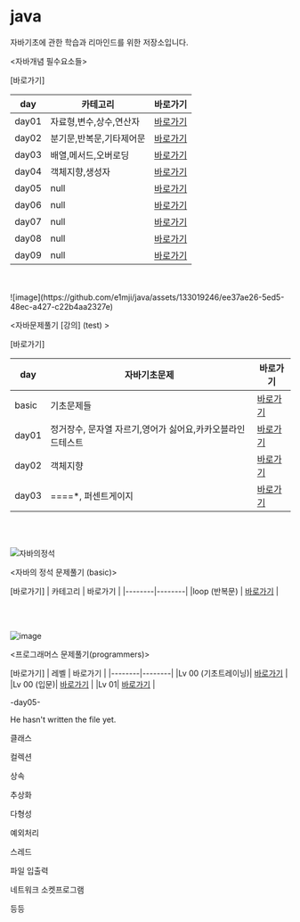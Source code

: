 # java
자바기초에 관한 학습과 리마인드를 위한 저장소입니다. 

<자바개념 필수요소들>


[바로가기]

| day  | 카테고리 | 바로가기 |
|--------|--------|--------|
| day01  | 자료형,변수,상수,연산자  | [바로가기](https://github.com/e1mji/java/tree/main/day01/src)   |
| day02  | 분기문,반복문,기타제어문  | [바로가기](https://github.com/e1mji/java/tree/main/day02/src)   |
| day03  | 배열,메서드,오버로딩  | [바로가기](https://github.com/e1mji/java/tree/main/day03/src)   |
| day04  | 객체지향,생성자  | [바로가기](https://github.com/e1mji/java/tree/main/day04/src)   |
| day05  | null  | [바로가기](https://github.com/e1mji/java)   |
| day06  | null  | [바로가기](https://github.com/e1mji/java)   |
| day07  | null  | [바로가기](https://github.com/e1mji/java)   |
| day08  | null  | [바로가기](https://github.com/e1mji/java)   |
| day09  | null  | [바로가기](https://github.com/e1mji/java)   |

<br>
<br>
![image](https://github.com/e1mji/java/assets/133019246/ee37ae26-5ed5-48ec-a427-c22b4aa2327e)

<자바문제풀기 [강의] (test) >

[바로가기]

| day   | 자바기초문제 | 바로가기 |
|--------|--------|--------|
| basic  | 기초문제들  | [바로가기](https://github.com/e1mji/java/tree/main/test/src/basic)   |
| day01  | 정거장수, 문자열 자르기,영어가 싫어요,카카오블라인드테스트 | [바로가기](https://github.com/e1mji/java/tree/main/test/src/day01)   |
| day02  | 객체지향 | [바로가기](https://github.com/e1mji/java/tree/main/test/src/day02)   |
| day03  | ====*, 퍼센트게이지| [바로가기](https://github.com/e1mji/java/tree/main/test/src/day03)   |

<br>
<br>



![자바의정석](https://github.com/e1mji/java/assets/133019246/9fcd80b4-6c90-430e-a730-8be60f5fefb9)


<자바의 정석 문제풀기 (basic)>

[바로가기]
| 카테고리  | 바로가기 |
|--------|--------|
|loop (반복문) | [바로가기](https://github.com/e1mji/java/tree/main/basic/src/loop)   |


<br>
<br>

![image](https://github.com/e1mji/java/assets/133019246/2b555ff5-ccda-4606-9858-1404dbd7fd0f)

<프로그래머스 문제풀기(programmers)>

[바로가기]
| 레벨 | 바로가기 |
|--------|--------|
|Lv 00 (기초트레이닝)| [바로가기](https://github.com/e1mji/java/tree/main/programmers/src/lv00_foundation)   |
|Lv 00 (입문)| [바로가기](https://github.com/e1mji/java/tree/main/programmers/src/lv00_basic)   |
|Lv 01| [바로가기](https://github.com/e1mji/java/tree/main/test/src/day01)   |


-day05-

He hasn't written the file yet.


클래스

컬렉션

상속

추상화

다형성

예외처리

스레드

파일 입출력

네트워크 소켓프로그램

등등 
